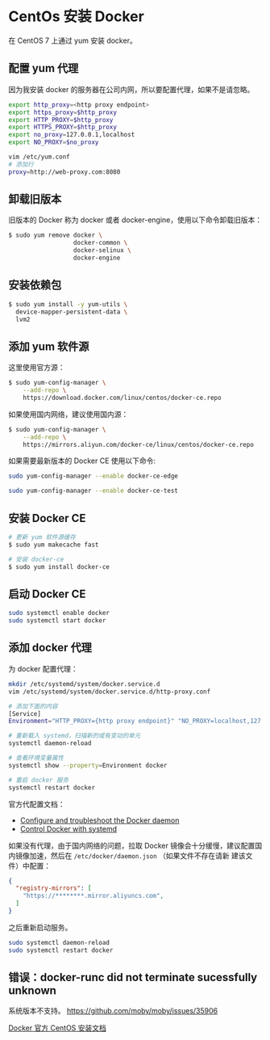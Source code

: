 # CentOs 安装 Docker


在 CentOS 7 上通过 yum 安装 docker。

<!--more-->

## 配置 yum 代理

因为我安装 docker 的服务器在公司内网，所以要配置代理，如果不是请忽略。

``` bash
export http_proxy=<http proxy endpoint>
export https_proxy=$http_proxy
export HTTP_PROXY=$http_proxy
export HTTPS_PROXY=$http_proxy
export no_proxy=127.0.0.1,localhost
export NO_PROXY=$no_proxy

vim /etc/yum.conf
# 添加行
proxy=http://web-proxy.com:8080
```

## 卸载旧版本

旧版本的 Docker 称为 docker 或者 docker-engine，使用以下命令卸载旧版本：

``` bash
$ sudo yum remove docker \
                  docker-common \
                  docker-selinux \
                  docker-engine
```

## 安装依赖包

``` bash
$ sudo yum install -y yum-utils \
  device-mapper-persistent-data \
  lvm2
```

## 添加 yum 软件源

这里使用官方源：

``` bash
$ sudo yum-config-manager \
    --add-repo \
    https://download.docker.com/linux/centos/docker-ce.repo
```

如果使用国内网络，建议使用国内源：

``` bash
$ sudo yum-config-manager \
    --add-repo \
    https://mirrors.aliyun.com/docker-ce/linux/centos/docker-ce.repo
```

如果需要最新版本的 Docker CE 使用以下命令:

``` bash
sudo yum-config-manager --enable docker-ce-edge

sudo yum-config-manager --enable docker-ce-test
```

## 安装 Docker CE

``` bash
# 更新 yum 软件源缓存
$ sudo yum makecache fast

# 安装 docker-ce
$ sudo yum install docker-ce
```

## 启动 Docker CE

``` bash
sudo systemctl enable docker
sudo systemctl start docker
```

## 添加 docker 代理

为 docker 配置代理：

``` bash
mkdir /etc/systemd/system/docker.service.d
vim /etc/systemd/system/docker.service.d/http-proxy.conf

# 添加下面的内容
[Service]
Environment="HTTP_PROXY={http proxy endpoint}" "NO_PROXY=localhost,127.0.0.1,docker-registry.somecorporation.com"

# 重新载入 systemd，扫描新的或有变动的单元
systemctl daemon-reload

# 查看环境变量属性
systemctl show --property=Environment docker

# 重启 docker 服务
systemctl restart docker
```

官方代配置文档：

- [Configure and troubleshoot the Docker daemon](https://docs.docker.com/config/daemon/)
- [Control Docker with systemd](https://docs.docker.com/config/daemon/systemd/)

如果没有代理，由于国内网络的问题，拉取 Docker 镜像会十分缓慢，建议配置国内镜像加速，然后在 `/etc/docker/daemon.json` （如果文件不存在请新
建该文件）中配置：

```json
{
  "registry-mirrors": [
    "https://********.mirror.aliyuncs.com",
  ]
}
```

之后重新启动服务。

```bash
sudo systemctl daemon-reload
sudo systemctl restart docker
```

## 错误：docker-runc did not terminate sucessfully unknown

系统版本不支持。
<https://github.com/moby/moby/issues/35906>

[Docker 官方 CentOS 安装文档](https://docs.docker.com/engine/installation/linux/docker-ce/centos/)

